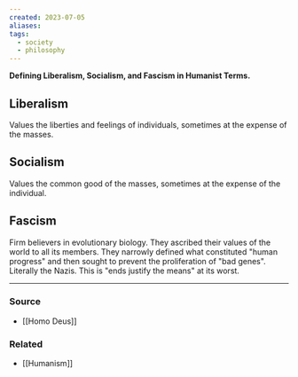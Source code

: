 ```yaml
---
created: 2023-07-05
aliases: 
tags:
  - society
  - philosophy
---
```

**Defining Liberalism, Socialism, and Fascism in Humanist Terms.**
## Liberalism
Values the liberties and feelings of individuals, sometimes at the expense of the masses.
## Socialism
Values the common good of the masses, sometimes at the expense of the individual.
## Fascism
Firm believers in evolutionary biology. They ascribed their values of the world to all its members. They narrowly defined what constituted "human progress" and then sought to prevent the proliferation of "bad genes". 
Literally the Nazis. This is "ends justify the means" at its worst.

---

### Source
- [[Homo Deus]]

### Related
- [[Humanism]]